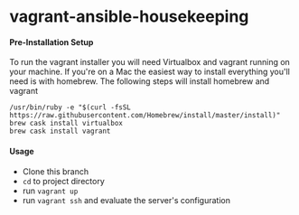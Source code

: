 # vagrant-ansible-housekeeping

#### Pre-Installation Setup

To run the vagrant installer you will need Virtualbox and vagrant running on your machine. If you're on a Mac the easiest way to install everything you'll need is with homebrew.  The following steps will install homebrew and vagrant

    /usr/bin/ruby -e "$(curl -fsSL https://raw.githubusercontent.com/Homebrew/install/master/install)"
    brew cask install virtualbox
    brew cask install vagrant

#### Usage

- Clone this branch
- `cd` to project directory
- run `vagrant up`
- run `vagrant ssh` and evaluate the server's configuration
